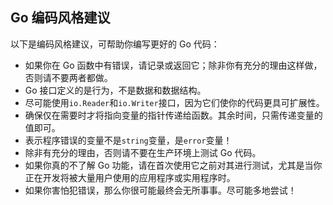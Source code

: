 ## Go 编码风格建议

以下是编码风格建议，可帮助你编写更好的 Go 代码：

- 如果你在 Go 函数中有错误，请记录或返回它；除非你有充分的理由这样做，否则请不要两者都做。
- Go 接口定义的是行为，不是数据和数据结构。
- 尽可能使用`io.Reader`和`io.Writer`接口，因为它们使你的代码更具可扩展性。
- 确保仅在需要时才将指向变量的指针传递给函数。其余时间，只需传递变量的值即可。
- 表示程序错误的变量不是`string`变量，是`error`变量！
- 除非有充分的理由，否则请不要在生产环境上测试 Go 代码。
- 如果你真的不了解 Go 功能，请在首次使用它之前对其进行测试，尤其是当你正在开发将被大量用户使用的应用程序或实用程序时。
- 如果你害怕犯错误，那么你很可能最终会无所事事。尽可能多地尝试！
